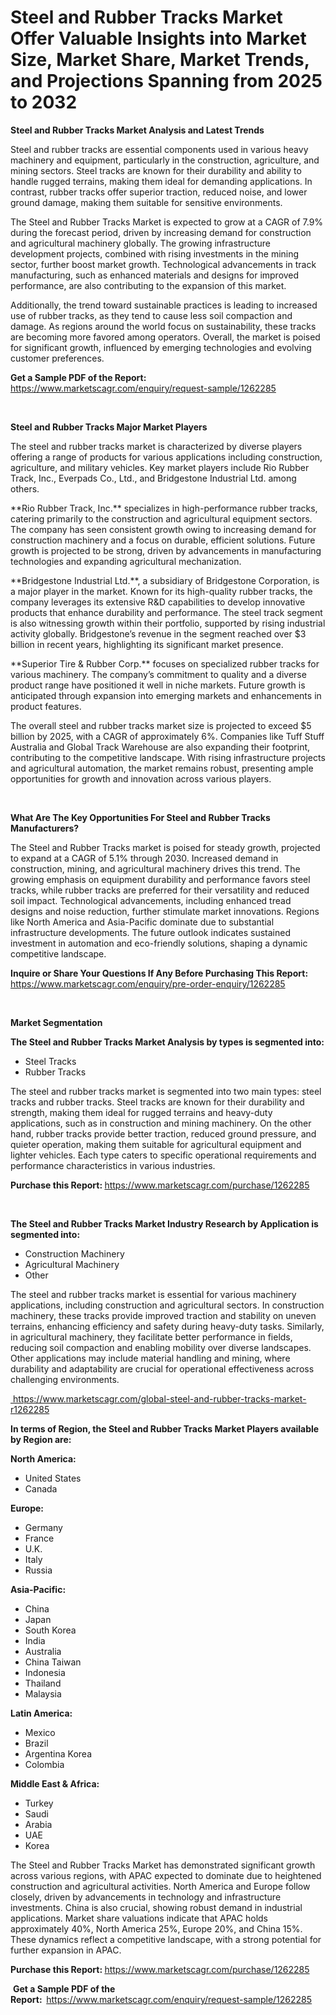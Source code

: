 <p><h1>Steel and Rubber Tracks Market Offer Valuable Insights into Market Size, Market Share, Market Trends, and Projections Spanning from 2025 to 2032</h1></p><p><strong>Steel and Rubber Tracks Market Analysis and Latest Trends</strong></p>
<p><p>Steel and rubber tracks are essential components used in various heavy machinery and equipment, particularly in the construction, agriculture, and mining sectors. Steel tracks are known for their durability and ability to handle rugged terrains, making them ideal for demanding applications. In contrast, rubber tracks offer superior traction, reduced noise, and lower ground damage, making them suitable for sensitive environments.</p><p>The Steel and Rubber Tracks Market is expected to grow at a CAGR of 7.9% during the forecast period, driven by increasing demand for construction and agricultural machinery globally. The growing infrastructure development projects, combined with rising investments in the mining sector, further boost market growth. Technological advancements in track manufacturing, such as enhanced materials and designs for improved performance, are also contributing to the expansion of this market.</p><p>Additionally, the trend toward sustainable practices is leading to increased use of rubber tracks, as they tend to cause less soil compaction and damage. As regions around the world focus on sustainability, these tracks are becoming more favored among operators. Overall, the market is poised for significant growth, influenced by emerging technologies and evolving customer preferences.</p></p>
<p><strong>Get a Sample PDF of the Report:&nbsp;</strong> <a href="https://www.marketscagr.com/enquiry/request-sample/1262285?utm_campaign=2031&utm_medium=2&utm_source=Github&utm_content=ia&utm_term=16042025&utm_id=steel-and-rubber-tracks">https://www.marketscagr.com/enquiry/request-sample/1262285</a></p>
<p>&nbsp;</p>
<p><strong>Steel and Rubber Tracks Major Market Players</strong></p>
<p><p>The steel and rubber tracks market is characterized by diverse players offering a range of products for various applications including construction, agriculture, and military vehicles. Key market players include Rio Rubber Track, Inc., Everpads Co., Ltd., and Bridgestone Industrial Ltd. among others.</p><p>**Rio Rubber Track, Inc.** specializes in high-performance rubber tracks, catering primarily to the construction and agricultural equipment sectors. The company has seen consistent growth owing to increasing demand for construction machinery and a focus on durable, efficient solutions. Future growth is projected to be strong, driven by advancements in manufacturing technologies and expanding agricultural mechanization.</p><p>**Bridgestone Industrial Ltd.**, a subsidiary of Bridgestone Corporation, is a major player in the market. Known for its high-quality rubber tracks, the company leverages its extensive R&D capabilities to develop innovative products that enhance durability and performance. The steel track segment is also witnessing growth within their portfolio, supported by rising industrial activity globally. Bridgestone’s revenue in the segment reached over $3 billion in recent years, highlighting its significant market presence.</p><p>**Superior Tire & Rubber Corp.** focuses on specialized rubber tracks for various machinery. The company’s commitment to quality and a diverse product range have positioned it well in niche markets. Future growth is anticipated through expansion into emerging markets and enhancements in product features.</p><p>The overall steel and rubber tracks market size is projected to exceed $5 billion by 2025, with a CAGR of approximately 6%. Companies like Tuff Stuff Australia and Global Track Warehouse are also expanding their footprint, contributing to the competitive landscape. With rising infrastructure projects and agricultural automation, the market remains robust, presenting ample opportunities for growth and innovation across various players.</p></p>
<p>&nbsp;</p>
<p><strong>What Are The Key Opportunities For Steel and Rubber Tracks Manufacturers?</strong></p>
<p><p>The Steel and Rubber Tracks market is poised for steady growth, projected to expand at a CAGR of 5.1% through 2030. Increased demand in construction, mining, and agricultural machinery drives this trend. The growing emphasis on equipment durability and performance favors steel tracks, while rubber tracks are preferred for their versatility and reduced soil impact. Technological advancements, including enhanced tread designs and noise reduction, further stimulate market innovations. Regions like North America and Asia-Pacific dominate due to substantial infrastructure developments. The future outlook indicates sustained investment in automation and eco-friendly solutions, shaping a dynamic competitive landscape.</p></p>
<p><strong>Inquire or Share Your Questions If Any Before Purchasing This Report:</strong> <a href="https://www.marketscagr.com/enquiry/pre-order-enquiry/1262285?utm_campaign=2031&utm_medium=2&utm_source=Github&utm_content=ia&utm_term=16042025&utm_id=steel-and-rubber-tracks">https://www.marketscagr.com/enquiry/pre-order-enquiry/1262285</a></p>
<p>&nbsp;</p>
<p><strong>Market Segmentation</strong></p>
<p><strong>The Steel and Rubber Tracks Market Analysis by types is segmented into:</strong></p>
<p><ul><li>Steel Tracks</li><li>Rubber Tracks</li></ul></p>
<p><p>The steel and rubber tracks market is segmented into two main types: steel tracks and rubber tracks. Steel tracks are known for their durability and strength, making them ideal for rugged terrains and heavy-duty applications, such as in construction and mining machinery. On the other hand, rubber tracks provide better traction, reduced ground pressure, and quieter operation, making them suitable for agricultural equipment and lighter vehicles. Each type caters to specific operational requirements and performance characteristics in various industries.</p></p>
<p><strong>Purchase this Report:&nbsp;</strong><a href="https://www.marketscagr.com/purchase/1262285?utm_campaign=2031&utm_medium=2&utm_source=Github&utm_content=ia&utm_term=16042025&utm_id=steel-and-rubber-tracks">https://www.marketscagr.com/purchase/1262285</a></p>
<p>&nbsp;</p>
<p><strong>The Steel and Rubber Tracks Market Industry Research by Application is segmented into:</strong></p>
<p><ul><li>Construction Machinery</li><li>Agricultural Machinery</li><li>Other</li></ul></p>
<p><p>The steel and rubber tracks market is essential for various machinery applications, including construction and agricultural sectors. In construction machinery, these tracks provide improved traction and stability on uneven terrains, enhancing efficiency and safety during heavy-duty tasks. Similarly, in agricultural machinery, they facilitate better performance in fields, reducing soil compaction and enabling mobility over diverse landscapes. Other applications may include material handling and mining, where durability and adaptability are crucial for operational effectiveness across challenging environments.</p></p>
<p><a href="https://www.marketscagr.com/global-steel-and-rubber-tracks-market-r1262285?utm_campaign=2031&utm_medium=2&utm_source=Github&utm_content=ia&utm_term=16042025&utm_id=steel-and-rubber-tracks">&nbsp;https://www.marketscagr.com/global-steel-and-rubber-tracks-market-r1262285</a></p>
<p><strong>In terms of Region, the Steel and Rubber Tracks Market Players available by Region are:</strong></p>
<p>
    <p> <strong> North America: </strong>
        <ul>
            <li>United States</li>
            <li>Canada</li>
        </ul>
        </p> 
    <p> <strong> Europe: </strong>
        <ul>
            <li>Germany</li>
            <li>France</li>
            <li>U.K.</li>
            <li>Italy</li>
            <li>Russia</li>
        </ul>
        </p> 
    <p> <strong> Asia-Pacific: </strong>
        <ul>
            <li>China</li>
            <li>Japan</li>
            <li>South Korea</li>
            <li>India</li>
            <li>Australia</li>
            <li>China Taiwan</li>
            <li>Indonesia</li>
            <li>Thailand</li>
            <li>Malaysia</li>
        </ul>
        </p> 
    <p> <strong> Latin America: </strong>
        <ul>
            <li>Mexico</li>
            <li>Brazil</li>
            <li>Argentina Korea</li>
            <li>Colombia</li>
        </ul>
        </p> 
    <p> <strong> Middle East & Africa: </strong>
        <ul>
            <li>Turkey</li>
            <li>Saudi</li>
            <li>Arabia</li>
            <li>UAE</li>
            <li>Korea</li>
        </ul>
    </p>
    </p>
<p><p>The Steel and Rubber Tracks Market has demonstrated significant growth across various regions, with APAC expected to dominate due to heightened construction and agricultural activities. North America and Europe follow closely, driven by advancements in technology and infrastructure investments. China is also crucial, showing robust demand in industrial applications. Market share valuations indicate that APAC holds approximately 40%, North America 25%, Europe 20%, and China 15%. These dynamics reflect a competitive landscape, with a strong potential for further expansion in APAC.</p></p>
<p><strong>Purchase this Report: </strong><a href="https://www.marketscagr.com/purchase/1262285?utm_campaign=2031&utm_medium=2&utm_source=Github&utm_content=ia&utm_term=16042025&utm_id=steel-and-rubber-tracks">https://www.marketscagr.com/purchase/1262285</a></p>
<p>&nbsp;<strong>Get a Sample PDF of the Report:&nbsp;&nbsp;</strong><a href="https://www.marketscagr.com/enquiry/request-sample/1262285?utm_campaign=2031&utm_medium=2&utm_source=Github&utm_content=ia&utm_term=16042025&utm_id=steel-and-rubber-tracks">https://www.marketscagr.com/enquiry/request-sample/1262285</a></p>
<p><strong></strong></p>
<p><p></p><p></p><p></p></p>